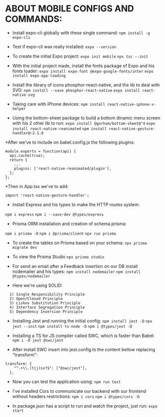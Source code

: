 # ABOUT MOBILE CONFIGS AND COMMANDS:

* Install expo-cli globally with these single command:
`npm install -g expo-cli`

* Test if expo-cli was really installed:
`expo --version`

* To create the initial Expo project:
`expo init mobile`
``npx tsc --init``

* With the initial project made, install the fonts package of Expo and his fonts loader:
`expo install expo-font @expo-google-fonts/inter`
`expo install expo-app-loading`

* Install the library of icons phosphor-react-native, and the lib to deal with SVG:
`npm install --save phosphor-react-native`
`expo install react-native-svg`

* Taking care with iPhone devices:
`npm install react-native-iphone-x-helper`

* Using the bottom-sheet package to build a bottom dinamic menu screen with his 2 other lib to run:
`expo install @gorhom/bottom-sheet@^4`
`expo install react-native-reanimated`
`npm install react-native-gesture-handler@~2.1.0`

*After we've to include on babel.config.js the following plugins:
```
module.exports = function(api) {
  api.cache(true);
  return {
    ...
    plugins: ['react-native-reanimated/plugin'],
  };
};
```

*Then in App.tsx we've to add:
```
import 'react-native-gesture-handler';
```

* Install Express and his types to make the HTTP routes system:

`npm i express`
`npm i --save-dev @types/express`

* Prisma ORM installation and creation of schema.prisma:

`npm i prisma -D`
`npm i @prisma/client`
`npx run prisma`

* To create the tables on Prisma based on your schema:
`npx prisma migrate dev`

* To view the Prisma Studio
`npx prisma studio`

* For send an email after a Feedback insertion on our DB install nodemailer and his types:
`npm install nodemailer`
`npm install @types/nodemailer`

* Here we're using SOLID:
```
  1) Single Responsibility Principle
  2) Open/Closed Principle
  3) Liskov Substitution Principle
  4) Interface Segregation Principle
  5) Dependency Inversion Principle
```
* Installing Jest and running the initial config:
`npm install jest -D`
`npx jest --init`
`npm install ts-node -D`
`npm i @types/jest -D`

* Installing a TS for JS compiler called SWC, which is faster than Babel:
`npm i -D jest @swc/jest`

* After install SWC insert into jest.config.ts the content bellow replacing "transform":
```
transform: {
    "^.+\\.(t|j)sx?$": ["@swc/jest"],
  },
```

* Now you can test the application using:
`npm run test`

* I've installed Cors to communicate our backend with our frontend without headers restrictions:
`npm i cors`
`npm i @types/cors -D`

*  In package.json has a script to run and watch the project, just run:
`expo start`